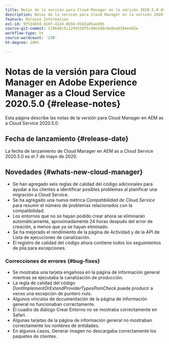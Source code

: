 ```yaml
---
title: Notas de la versión para Cloud Manager en la versión 2020.5.0 de AEM as a Cloud Service
description: Notas de la versión para Cloud Manager en la versión 2020.5.0 de AEM as a Cloud Service
feature: Release Information
exl-id: 9f534858-d18f-4224-8b94-9583a05aed95
source-git-commit: 119648c5c1294339f5cd0e2d8c0a0ea6304edd2e
workflow-type: ht
source-wordcount: '230'
ht-degree: 100%

---
```


# Notas de la versión para Cloud Manager en Adobe Experience Manager as a Cloud Service 2020.5.0 {#release-notes}

Esta página describe las notas de la versión para Cloud Manager en AEM as a Cloud Service 2020.5.0.

## Fecha de lanzamiento {#release-date}

La fecha de lanzamiento de Cloud Manager en AEM as a Cloud Service 2020.5.0 es el 7 de mayo de 2020.

## Novedades {#whats-new-cloud-manager}

* Se han agregado seis reglas de calidad del código adicionales para ayudar a los clientes a identificar posibles problemas al planificar una migración a Cloud Service.
* Se ha agregado una nueva métrica *Compatibilidad de Cloud Service* para resumir el número de problemas relacionados con la compatibilidad.
* Los entornos que no se hayan podido crear ahora se eliminarán automáticamente, aproximadamente 24 horas después del error de creación, a menos que ya se hayan eliminado.
* Se ha mejorado el rendimiento de la página de Actividad y de la API de Lista de ejecuciones de canalización.
* El registro de calidad del código ahora contiene todos los seguimientos de pila para excepciones.

### Correcciones de errores  {#bug-fixes}

* Se mostraba una tarjeta engañosa en la página de información general mientras se ejecutaba la canalización de producción.
* La regla de calidad del código *DontImplementOrExtendProviderTypesPomCheck* puede producir a veces una excepción de puntero nulo.
* Algunos vínculos de documentación de la página de información general no funcionaban correctamente.
* El cuadro de diálogo Crear Entorno no se mostraba correctamente en Safari.
* Algunas tarjetas de la página de información general no mostraban correctamente los nombres de entidades.
* En algunos casos, Generar imagen no descargaba correctamente los paquetes de clientes.
